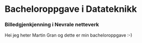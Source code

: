 <h1>Bacheloroppgave i Datateknikk</h1>
<h3>Billedgjenkjenning i Nevrale netteverk</h3>


<p>
Hei jeg heter Martin Gran og dette er min bacheloroppgave :-)
</p>